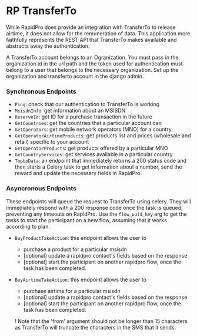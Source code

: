 # RP TransferTo

While RapidPro does provide an integration with TransferTo to release airtime, it does not allow for the remuneration of data. This application more faithfully represents the REST API that TransferTo makes available and abstracts away the authentication.

A TransferTo account belongs to an Ogranization. You must pass in the organization id in the url path and the token used for authentication must belong to a user that belongs to the necessary organization. Set up the organization and transferto account in the django admin.

### Synchronous Endpoints
- `Ping`: check that our authentication to TransferTo is working
- `MsisdnInfo`: get information about an MSISDN
- `ReserveId`: get ID for a purchase transaction in the future
- `GetCountries`: get the countries that a particular account can
- `GetOperators`: get mobile network operators (MNO) for a country
- `GetOperatorAirtimeProducts`: get products list and prices (wholesale and retail) specific to your account
- `GetOperatorProducts`: get products offered by a particular MNO
- `GetCountryServices`: get services available in a particular country
- `TopUpData`: an endpoint that immediately returns a 200 status code and then starts a Celery task to get information about a number, send the reward and update the necessary fields in RapidPro.

### Asyncronous Endpoints
These endpoints will queue the request to TransferTo using celery. They will immediately respond with a 200 response code once the task is queued, preventing any timeouts on RapidPro. Use the `flow_uuid_key` arg to get the tasks to start the participant on a new flow, assuming that it works according to plan.

- `BuyProductTakeAction`: this endpoint allows the user to
    - purchase a product for a particular msisdn
    - [optional] update a rapidpro contact's fields based on the response
    - [optional] start the participant on another rapidpro flow, once the task has been completed.

- `BuyAirtimeTakeAction`: this endpoint allows the user to
    - purchase airtime for a particular msisdn
    - [optional] update a rapidpro contact's fields based on the response
    - [optional] start the participant on another rapidpro flow, once the task has been completed.

    ! Note that the 'from' argument should not be longer than 15 characters as TransferTo will truncate the characters in the SMS that it sends.
